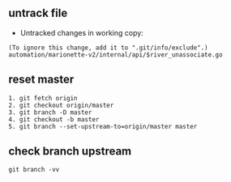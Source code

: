 

## untrack file
* Untracked changes in working copy:

```
(To ignore this change, add it to ".git/info/exclude".)
automation/marionette-v2/internal/api/$river_unassociate.go
```

## reset master

```
1. git fetch origin
2. git checkout origin/master
3. git branch -D master
4. git checkout -b master
5. git branch --set-upstream-to=origin/master master
```

## check branch upstream

```
git branch -vv
```
